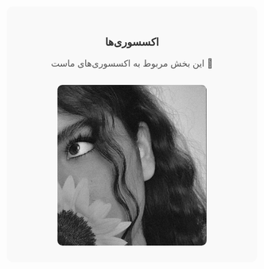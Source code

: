 <!-- شروع بخش اکسسوری -->
<section id="accessory" style="padding: 30px; text-align: center; background: #f9f9f9; margin-top: 40px; border-radius: 12px;">
  <h2 style="color: #333; margin-bottom: 20px;">اکسسوری‌ها</h2>
  <p style="color: #555; font-size: 18px;">این بخش مربوط به اکسسوری‌های ماست 🌸</p>
  <img src="1.jpg" alt="اکسسوری" style="width: 300px; border-radius: 10px; margin-top: 15px;">
</section>
<!-- پایان بخش اکسسوری -->
